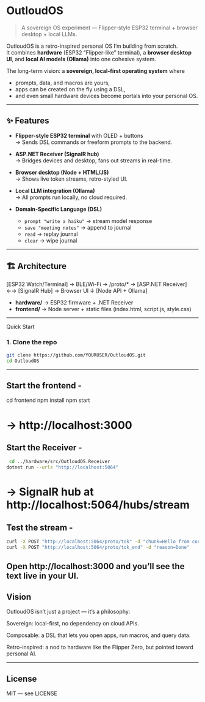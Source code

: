# OutloudOS

> A sovereign OS experiment — Flipper-style ESP32 terminal + browser desktop + local LLMs.

OutloudOS is a retro-inspired personal OS I’m building from scratch.  
It combines **hardware** (ESP32 “Flipper-like” terminal), a **browser desktop UI**, and **local AI models (Ollama)** into one cohesive system.

The long-term vision: a **sovereign, local-first operating system** where  
- prompts, data, and macros are yours,  
- apps can be created on the fly using a DSL,  
- and even small hardware devices become portals into your personal OS.

---

## ✨ Features

- **Flipper-style ESP32 terminal** with OLED + buttons  
  → Sends DSL commands or freeform prompts to the backend.  

- **ASP.NET Receiver (SignalR hub)**  
  → Bridges devices and desktop, fans out streams in real-time.  

- **Browser desktop (Node + HTML/JS)**  
  → Shows live token streams, retro-styled UI.  

- **Local LLM integration (Ollama)**  
  → All prompts run locally, no cloud required.  

- **Domain-Specific Language (DSL)**  
  - `prompt "write a haiku"` → stream model response  
  - `save "meeting notes"` → append to journal  
  - `read` → replay journal  
  - `clear` → wipe journal  

---

## 🏗 Architecture

[ESP32 Watch/Terminal] → BLE/Wi-Fi → /proto/* → [ASP.NET Receiver] ←→ [SignalR Hub] → Browser UI
↓
[Node API + Ollama]


- **hardware/** → ESP32 firmware + .NET Receiver  
- **frontend/** → Node server + static files (index.html, script.js, style.css)  

---

Quick Start

### 1. Clone the repo
```bash
git clone https://github.com/YOURUSER/OutloudOS.git
cd OutloudOS
```
---
## Start the frontend - 

cd frontend
npm install
npm start
# → http://localhost:3000

## Start the Receiver - 
```bash
 cd ../hardware/src/OutloudOS.Receiver
dotnet run --urls "http://localhost:5064"
```
# → SignalR hub at http://localhost:5064/hubs/stream

## Test the stream - 
```bash
curl -X POST "http://localhost:5064/proto/tok" -d "chunk=Hello from curl"
curl -X POST "http://localhost:5064/proto/tok_end" -d "reason=Done"
```
Open http://localhost:3000
 and you’ll see the text live in your UI.
---

## Vision

OutloudOS isn’t just a project — it’s a philosophy:

Sovereign: local-first, no dependency on cloud APIs.

Composable: a DSL that lets you open apps, run macros, and query data.

Retro-inspired: a nod to hardware like the Flipper Zero, but pointed toward personal AI.

---

## License

MIT — see LICENSE
